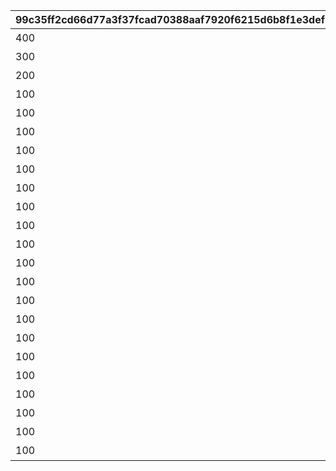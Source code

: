 |99c35ff2cd66d77a3f37fcad70388aaf7920f6215d6b8f1e3def1c5e75100582|7538070b37d6f9f4d7953942774ce716d82cb471c26e3aa63c6d5758d610e99d|c0e8e2f7a22841251b0bdd74baf5a68ec3a8bb4d192c22c62f9c050d2a646791|1c8c3080fce5bae2ef3c879b0f56c9629bd65820c4292f408d29ae1c64c0fe4f|089c1f5d39db70e6734a3f1ab433caf43babcd59fc343ebe0c20de450d51bc6e|a99820d4118db6c320f75215a160cc041f6f17871971eb13d99c08390f6b8a82|719a8c4c3b01a05c79a6f3797ceb616665b4b49cdaa24960c026ccfe437cdc4a|213c64586f0aec88b517748bc49cd3f1659cc1bc96d098aaa9dd35c2c79147ac|434fd64404414e3e475f5095cc1af578b921143af163c75fa0f9c5c9874a6f7a|5622b5f9304fd02769a24a916779bf317dad2348d7e75a0e098b52732fa8c090|c1c926784a61b61d49b89ad0af5a85549560dfc6fa619a7f6c26f2de5296cc5a|3154e9a5aa4463026a6e2c98b96d86bd3d89d10c633252db3e7b956a223ecaeb|92165239711fdb093a6ac018219e356dffadb0b31732bcc1ff665fd5ae14a7c5|38b741f15ddf45158d08cc7774f2394e7424f27de178c569e7ae75ade1d20a70|71869d8c2771059327e4a365e0fc1f426a83962820fc89bc94323169c39391f4|
| --- | --- | --- | --- | --- | --- | --- | --- | --- | --- | --- | --- | --- | --- | --- |
|400|4003001|4003002|1|11002012|10|400|200010|0|31001|501010001|雲海の山脈|雲をつらぬく山脈|195|45|
|300|4003003|4003004|1|11005013|10|300|200020|0|31002|501010002|密林の大樹|深い森の奥に存在する1本の大樹|-110|30|
|200|4003005|4003006|1|11007014|10|200|200030|0|31003|501010003|断崖の遺跡|断崖絶壁で発見された遺跡|-570|-190|
|100|4003007|4003008|1|11011017|10|100|200040|0|31004|501010004|蒼海の孤塔|大海原にそびえる謎の巨塔|750|-30|
|100|4003009|4003010|1|11014014|10|100|200050|0|31005|501010005|毒瘴の闇稜|瘴気渦巻く常闇の孤峰|465|20|
|100|4003011|4003012|1|11026014|10|100|200060|0|31006|501010006|緑竜の骸嶺|厳峰に佇む竜の寝床|360|90|
|100|4003013|4003014|1|11035014|10|100|200070|0|31007|501010007|天上の浮城|天空の番人が静かに眠る聖城|130|90|
|100|4003017|4003018|1|11047014|10|100|200080|0|31008|501010008|砂瀑の底都|砂の大瀑布が落ちゆく果ての都|-50|120|
|100|4003019|4003020|1|11057014|10|100|200090|0|31009|501010009|紺碧の王砦|紺碧の底に君臨する海王の城砦|-360|70|
|100|4003021|4003022|1|11062014|10|0|0|0|31010|501010010|四彩の霊峰|四季彩りし霊狐の仙境|0|0|
|100|4003015|4003016|1|0|10|100|0|31006|32001|0|スペシャルダンジョン|期間限定ダンジョンの踏破に挑戦|0|0|
|100|0|0|1|0|10|100|0|31006|32002|0|スペシャルダンジョン|期間限定ダンジョンの踏破に挑戦|0|0|
|100|0|0|1|0|10|100|0|31006|32003|0|スペシャルダンジョン|期間限定ダンジョンの踏破に挑戦|0|0|
|100|0|0|1|0|10|100|0|31006|32004|0|スペシャルダンジョン|期間限定ダンジョンの踏破に挑戦|0|0|
|100|0|0|1|0|10|100|0|31006|32005|0|スペシャルダンジョン|期間限定ダンジョンの踏破に挑戦|0|0|
|100|0|0|1|0|10|100|0|31006|32006|0|スペシャルダンジョン|期間限定ダンジョンの踏破に挑戦|0|0|
|100|0|0|1|0|10|100|0|31006|32007|0|スペシャルダンジョン|期間限定ダンジョンの踏破に挑戦|0|0|
|100|0|0|1|0|10|100|0|31006|32008|0|スペシャルダンジョン|期間限定ダンジョンの踏破に挑戦|0|0|
|100|0|0|1|0|10|100|0|31006|32009|0|スペシャルダンジョン|期間限定ダンジョンの踏破に挑戦|0|0|
|100|0|0|1|0|10|100|0|31006|32010|0|スペシャルダンジョン|期間限定ダンジョンの踏破に挑戦|0|0|
|100|0|0|1|0|10|100|0|31006|32011|0|スペシャルダンジョン|期間限定ダンジョンの踏破に挑戦|0|0|
|100|0|0|1|0|10|100|0|31006|32012|0|スペシャルダンジョン|期間限定ダンジョンの踏破に挑戦|0|0|
|100|0|0|1|0|10|100|0|31006|32013|0|スペシャルダンジョン|期間限定ダンジョンの踏破に挑戦|0|0|